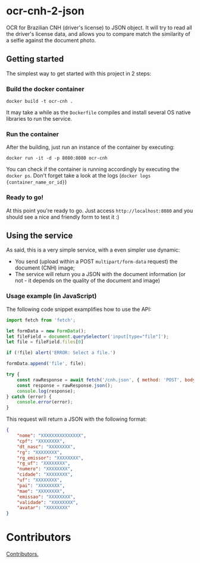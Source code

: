 # ocr-cnh-2-json
OCR for Brazilian CNH (driver's license) to JSON object. It will try to read all the driver's license data, and allows you to compare match the similarity of a selfie against the document photo.

## Getting started

The simplest way to get started with this project in 2 steps:

### Build the docker container

```
docker build -t ocr-cnh .
```

It may take a while as the `Dockerfile` compiles and install several OS native libraries to run the service.

### Run the container

After the building, just run an instance of the container by executing:

```
docker run -it -d -p 8080:8080 ocr-cnh
```

You can check if the container is running accordingly by executing the `docker ps`.
Don't forget take a look at the logs (`docker logs {container_name_or_id}`)

### Ready to go!

At this point you're ready to go. Just access `http://localhost:8080` and you should see a nice and friendly form to test it :)

## Using the service

As said, this is a very simple service, with a even simpler use dynamic:
 - You send (upload within a POST `multipart/form-data` request) the document (CNH) image;
 - The service will return you a JSON with the document information (or not - it depends on the quality of the document and image)

### Usage example (in JavaScript)

The following code snippet examplifies how to use the API:

```javascript
import fetch from 'fetch';

let formData = new FormData();
let fileField = document.querySelector('input[type="file"]');
let file = fileField.files[0]

if (!file) alert('ERROR: Select a file.')

formData.append('file', file);

try {
    const rawResponse = await fetch('/cnh.json', { method: 'POST', body: formData });
    const response = rawResponse.json();
    console.log(response);
} catch (error) {
    console.error(error);
}
```

This request will return a JSON with the following format:
```json
{
	"nome": "XXXXXXXXXXXXXXX",
	"cpf": "XXXXXXXX",
	"dt_nasc": "XXXXXXXX",
	"rg": "XXXXXXXX",
	"rg_emissor": "XXXXXXXX",
	"rg_uf": "XXXXXXXX",
	"numero": "XXXXXXXX",
	"cidade": "XXXXXXXX",
	"uf": "XXXXXXXX",
	"pai": "XXXXXXXX",
	"mae": "XXXXXXXX",
	"emissao": "XXXXXXXX",
	"validade": "XXXXXXXX",
	"avatar": "XXXXXXXX"
}
```

# Contributors

[Contributors.](CONTRIBUTORS.md)